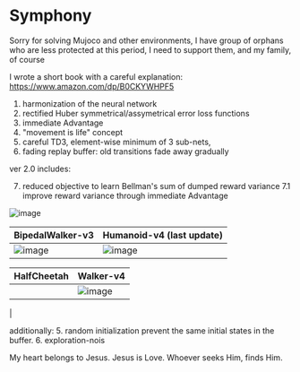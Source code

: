 # Symphony


Sorry for solving Mujoco and other environments, I have group of orphans who are less protected at this period, I need to support them, and my family, of course

I wrote a short book with a careful explanation: https://www.amazon.com/dp/B0CKYWHPF5

1. harmonization of the neural network
2. rectified Huber symmetrical/assymetrical error loss functions
3. immediate Advantage
4. "movement is life" concept
5. careful TD3, element-wise minimum of 3 sub-nets,
6. fading replay buffer: old transitions fade away gradually

ver 2.0 includes:

7. reduced objective to learn Bellman's sum of dumped reward variance
7.1 improve reward variance through immediate Advantage

![image](https://github.com/timurgepard/Simphony/assets/13238473/864a23b6-a2c8-4e83-b69c-497c4cd662c1)

| BipedalWalker-v3  | Humanoid-v4 (last update) |
| ------------- | ------------- |
| ![image](https://github.com/timurgepard/Simphony/assets/13238473/6c06b33b-5ea1-4443-8431-9bcf234e9167)  |  ![image](https://github.com/timurgepard/Simphony/assets/13238473/8684839b-bb1e-4b75-81f3-ad18751573cf) |

|  HalfCheetah | Walker-v4 |
| ------------- | ------------- |
|   | ![image](https://github.com/timurgepard/Simphony/assets/13238473/4fd1214a-d661-44c9-87b3-d7925b39862e)
 |







   
   additionally:
5. random initialization prevent the same initial states in the buffer.
6. exploration-nois

   My heart belongs to Jesus. Jesus is Love. Whoever seeks Him, finds Him.
